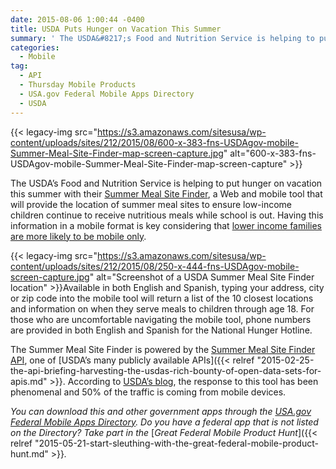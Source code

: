 ```yaml
---
date: 2015-08-06 1:00:44 -0400
title: USDA Puts Hunger on Vacation This Summer
summary: ' The USDA&#8217;s Food and Nutrition Service is helping to put hunger on vacation this summer with their Summer Meal Site Finder, a Web and mobile tool that will provide the location of summer meal sites to ensure low-income children continue to receive nutritious meals while school is out. Having this'
categories:
  - Mobile
tag:
  - API
  - Thursday Mobile Products
  - USA.gov Federal Mobile Apps Directory
  - USDA
---
```


{{< legacy-img src="https://s3.amazonaws.com/sitesusa/wp-content/uploads/sites/212/2015/08/600-x-383-fns-USDAgov-mobile-Summer-Meal-Site-Finder-map-screen-capture.jpg" alt="600-x-383-fns-USDAgov-mobile-Summer-Meal-Site-Finder-map-screen-capture" >}}

The USDA&#8217;s Food and Nutrition Service is helping to put hunger on vacation this summer with their [Summer Meal Site Finder](http://www.fns.usda.gov/summerfoodrocks), a Web and mobile tool that will provide the location of summer meal sites to ensure low-income children continue to receive nutritious meals while school is out. Having this information in a mobile format is key considering that [lower income families are more likely to be mobile only](https://www.WHATEVER/2015/04/07/trends-on-tuesday-40-of-americans-use-smartphones-to-find-government-information/).

{{< legacy-img src="https://s3.amazonaws.com/sitesusa/wp-content/uploads/sites/212/2015/08/250-x-444-fns-USDAgov-mobile-screen-capture.jpg" alt="Screenshot of a USDA Summer Meal Site Finder location" >}}Available in both English and Spanish, typing your address, city or zip code into the mobile tool will return a list of the 10 closest locations and information on when they serve meals to children through age 18. For those who are uncomfortable navigating the mobile tool, phone numbers are provided in both English and Spanish for the National Hunger Hotline.

The Summer Meal Site Finder is powered by the [Summer Meal Site Finder API](http://www.fns.usda.gov/sfsp/map-tools), one of [USDA&#8217;s many publicly available APIs]({{< relref "2015-02-25-the-api-briefing-harvesting-the-usdas-rich-bounty-of-open-data-sets-for-apis.md" >}}. According to [USDA’s blog](http://blogs.usda.gov/2015/07/01/new-web-application-helps-families-find-summer-meals-in-their-communities/), the response to this tool has been phenomenal and 50% of the traffic is coming from mobile devices.

_You can download this and other government apps through the_ [_USA.gov Federal Mobile Apps Directory_](https://www.usa.gov/mobile-apps)_. Do you have a federal app that is not listed on the Directory? Take part in the_ [_Great Federal Mobile Product Hunt_]({{< relref "2015-05-21-start-sleuthing-with-the-great-federal-mobile-product-hunt.md" >}}_._